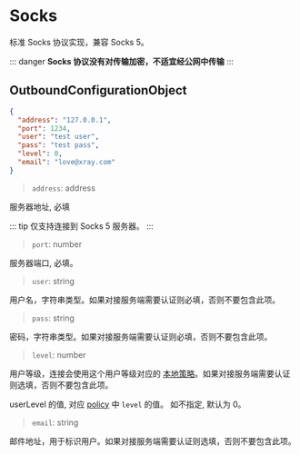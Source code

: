 # Socks

标准 Socks 协议实现，兼容 Socks 5。

::: danger
**Socks 协议没有对传输加密，不适宜经公网中传输**
:::

## OutboundConfigurationObject

```json
{
  "address": "127.0.0.1",
  "port": 1234,
  "user": "test user",
  "pass": "test pass",
  "level": 0,
  "email": "love@xray.com"
}
```

> `address`: address

服务器地址, 必填

::: tip
仅支持连接到 Socks 5 服务器。
:::

> `port`: number

服务器端口, 必填。

> `user`: string

用户名，字符串类型。如果对接服务端需要认证则必填，否则不要包含此项。

> `pass`: string

密码，字符串类型。如果对接服务端需要认证则必填，否则不要包含此项。

> `level`: number

用户等级，连接会使用这个用户等级对应的 [本地策略](../policy.md#levelpolicyobject)。如果对接服务端需要认证则选填，否则不要包含此项。

userLevel 的值, 对应 [policy](../policy.md#policyobject) 中 `level` 的值。 如不指定, 默认为 0。

> `email`: string

邮件地址，用于标识用户。如果对接服务端需要认证则选填，否则不要包含此项。

